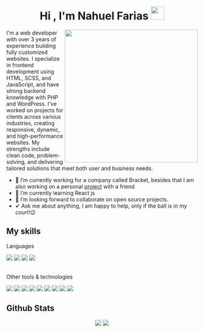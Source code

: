<h1 align="center"><b>Hi , I'm Nahuel Farias </b><img src="https://media.giphy.com/media/hvRJCLFzcasrR4ia7z/giphy.gif" width="35"></h1>

<!--
**nahuelfariasc/nahuelfariasc** is a ✨ _special_ ✨ repository because its `README.md` (this file) appears on your GitHub profile.
-->

<img align="right" width=350px src="https://camo.githubusercontent.com/2a85a3fe4bc2747c3d6114596fbecf23279aacbc4ad08977c7e2e5ab86d2691d/68747470733a2f2f63646e2e6472696262626c652e636f6d2f75736572732f313237373331322f73637265656e73686f74732f31343733333239382f6d656469612f33396231303435653539333733373538376464363065343263383432326431662e676966">

I'm a web developer with over 3 years of experience building fully customized websites. I specialize in frontend development using HTML, SCSS, and JavaScript, and have strong backend knowledge with PHP and WordPress. I've worked on projects for clients across various industries, creating responsive, dynamic, and high-performance websites. My strengths include clean code, problem-solving, and delivering tailored solutions that meet both user and business needs.

- 🔭 I’m currently working for a company called Bracket, besides that I am also working on a personal <a href="https://www.linkedin.com/feed/update/urn:li:activity:7298759462318727170/" target="blank">project</a> with a friend
- 🌱 I’m currently learning React js
- 👯 I’m looking forward to collaborate on open source projects.
- ✔ Ask me about anything, I am happy to help, only if the ball is in my court!😉<br>

## My skills
Languages

<span>
  <img src="https://img.shields.io/badge/html5-%23E34F26.svg?style=for-the-badge&logo=html5&logoColor=white">
  <img src="https://img.shields.io/badge/php-%23777BB4.svg?style=for-the-badge&logo=php&logoColor=white">
  <img src="https://img.shields.io/badge/javascript-%23323330.svg?style=for-the-badge&logo=javascript&logoColor=%23F7DF1E">
  <img src="https://img.shields.io/badge/css3-%231572B6.svg?style=for-the-badge&logo=css3&logoColor=white">
</span>
<br><br>

Other tools & technologies

<span>
  <img src="https://img.shields.io/badge/SASS-hotpink.svg?style=for-the-badge&logo=SASS&logoColor=whit">
   <img src="https://img.shields.io/badge/WordPress-%23117AC9.svg?style=for-the-badge&logo=WordPress&logoColor=white">
  <img src="https://img.shields.io/badge/gutenberg-%23077CB2.svg?style=for-the-badge&logo=gutenberg&logoColor=white">
  <img src="https://img.shields.io/badge/GULP-%23CF4647.svg?style=for-the-badge&logo=gulp&logoColor=white">
  <img src="https://img.shields.io/badge/NPM-%23CB3837.svg?style=for-the-badge&logo=npm&logoColor=white">
  <img src="https://img.shields.io/badge/asana-F06A6A.svg?style=for-the-badge&logo=asana&logoColor=white">
  <img src="https://img.shields.io/badge/clickup-7B68EE.svg?style=for-the-badge&logo=clickup&logoColor=white">
  <img src="https://img.shields.io/badge/netlify-%23000000.svg?style=for-the-badge&logo=netlify&logoColor=#00C7B7">
  
  <img src="https://img.shields.io/badge/git-%23F05033.svg?style=for-the-badge&logo=git&logoColor=white">
</span>

## Github Stats
<div align="center">
  
  [![](https://github-readme-stats.vercel.app/api?username=nahuelfariasc&show_icons=true&theme=tokyonight&hide_border=true&locale=en)](https://github.com/nahuelfariasc)
  [![](https://github-readme-streak-stats.herokuapp.com/?user=nahuelfariasc&theme=material-palenight)](https://github.com/nahuelfariasc)
</div>


